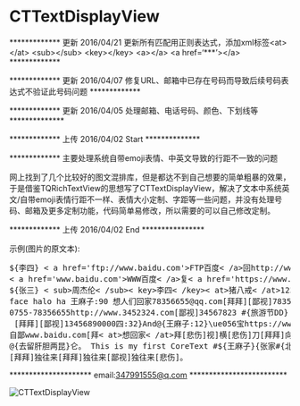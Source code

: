 # CTTextDisplayView
************* 更新 2016/04/21  更新所有匹配用正则表达式，添加xml标签\<at\>\</at\> \<sub\>\</sub\> \<key\>\</key\> \<a\>\</a\> \<a href=‘***’\>\</a\> *************








************* 更新 2016/04/07 修复URL、邮箱中已存在号码而导致后续号码表达式不验证此号码问题 *************

************* 更新 2016/04/05 处理邮箱、电话号码、颜色、下划线等 **************

************* 上传 2016/04/02 Start **************

************* 主要处理系统自带emoji表情、中英文导致的行距不一致的问题 

网上找到了几个比较好的图文混排库，但是都达不到自己想要的简单粗暴的效果，于是借鉴TQRichTextView的思想写了CTTextDisplayView，解决了文本中系统英文/自带emoji表情行距不一样、表情大小定制、字距等一些问题，并没有处理号码、邮箱及更多定制功能，代码简单易修改，所以需要的可以自己修改定制。

************* 上传 2016/04/02 End ****************

示例(图片的原文本):

<pre>
${李四} < a href='ftp://www.baidu.com'>FTP百度< /a>回http://www.3452324.com右
< a href='www.baidu.com'>WWW百度< /a>复< a href='https://www.google.com'>Google< /a>
${张三} < sub>周杰伦< /sub>< key>李四< /key>< at>猪八戒< /at>1233回工WEcx回上张三复
face halo ha 王麻子:90 想人们回家78356655@qq.com[拜拜][鄙视]78356655 
0755-78356655http://www.3452324.com[鄙视]34567823 #{旅游节DD} 13456890000
 [拜拜][鄙视]13456890000四:32}And@{王麻子:12}\ue056宝https://www.google.com/贵的@时间[拜拜]视我 
自鄙www.baidu.com[拜< at>想回家< /at>拜[悲伤]视]横[悲伤]刀[拜拜]向天@{王麻子:12}笑[拜拜]，
@{去留肝胆两昆}仑。 This is my first CoreText #${王麻子}{张家#{北京奥运会}界旅游}#{周杰伦:23}
[拜拜]独往来[拜拜]独往来[鄙视]独往来[悲伤]。
</pre>

*********************  email:347991555@q.com   *************************

![CTTextDisplayView](https://github.com/BrownCN023/CTTextDisplayView/blob/master/ScreenShot_02.png)